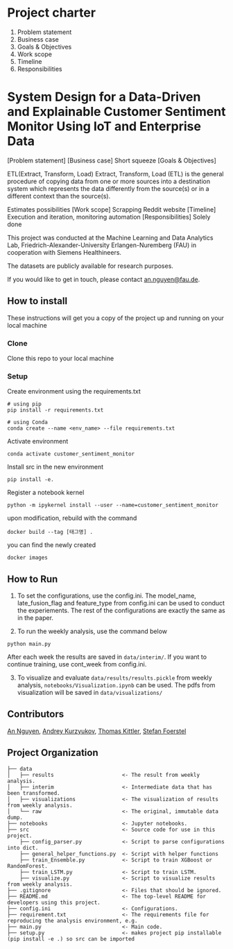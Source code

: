 <!-- https://github.com/annguy/customer-sentiment-monitor -->
<!-- https://innerjoin.bit.io/making-a-simple-data-pipeline-part-2-scheduling-etl-and-post-load-transformations-3e8517c59eab -->

# Project charter
1. Problem statement
2. Business case
3. Goals & Objectives
4. Work scope
5. Timeline
6. Responsibilities


# System Design for a Data-Driven and Explainable Customer Sentiment Monitor Using IoT and Enterprise Data

[Problem statement]
[Business case]
Short squeeze 
[Goals & Objectives]
<!-- https://innerjoin.bit.io/making-a-simple-data-pipeline-part-1-the-etl-pattern-7ea52c0f3579 -->
ETL(Extract, Transform, Load)
Extract, Transform, Load (ETL) is the general procedure of copying data from one or more sources into a destination system which represents the data differently from the source(s) or in a different context than the source(s).

Estimates possibilities
[Work scope]
Scrapping Reddit website
[Timeline]
Execution and iteration, monitoring
automation
[Responsibilities]
Solely done

This project was conducted at the Machine Learning and Data Analytics Lab, Friedrich-Alexander-University Erlangen-Nuremberg (FAU) in cooperation with Siemens Healthineers.

The datasets are publicly available for research purposes.

If you would like to get in touch, please contact an.nguyen@fau.de.


## How to install
These instructions will get you a copy of the project up and running on your local machine

### Clone
Clone this repo to your local machine

### Setup
Create environment using the requirements.txt

```
# using pip
pip install -r requirements.txt

# using Conda
conda create --name <env_name> --file requirements.txt
```

Activate environment

```
conda activate customer_sentiment_monitor 
```

Install src in the new environment

```
pip install -e.
```

Register a notebook kernel
```
python -m ipykernel install --user --name=customer_sentiment_monitor
```

upon modification, rebuild with the command
```
docker build --tag [태그명] .
```
you can find the newly created
```
docker images
```

## How to Run
1. To set the configurations, use the config.ini. The model_name, late_fusion_flag and feature_type from config.ini can be used to conduct the experiements. The rest of the configurations are exactly the same as in the paper.

2. To run the weekly analysis, use the command below

```
python main.py
```

After each week the results are saved in ```data/interim/```. If you want to continue training, use cont_week from config.ini.

3. To visualize and evaluate ```data/results/results.pickle``` from weekly analysis, ```notebooks/Visualization.ipynb``` can be used. The pdfs from visualization will be saved in ```data/visualizations/```


## Contributors
[An Nguyen](https://www.mad.tf.fau.de/person/an-nguyen/), 
[Andrey Kurzyukov](https://github.com/SherlockKA), 
[Thomas Kittler](https://www.linkedin.com/in/dr-thomas-kittler-a379aa174/), 
[Stefan Foerstel](https://www.linkedin.com/in/stefan-foerstel/)


## Project Organization
    ├── data
    │   ├── results                      <- The result from weekly analysis.
    │   ├── interim                      <- Intermediate data that has been transformed.
    │   ├── visualizations               <- The visualization of results from weekly analysis.
    │   └── raw                          <- The original, immutable data dump.
    ├── notebooks                        <- Jupyter notebooks. 
    ├── src                              <- Source code for use in this project.
        ├── config_parser.py             <- Script to parse configurations into dict.
        ├── general_helper_functions.py  <- Script with helper functions
        ├── train_Ensemble.py            <- Script to train XGBoost or RandomForest.
        ├── train_LSTM.py                <- Script to train LSTM.
        ├── visualize.py                 <- Script to visualize results from weekly analysis.
    ├── .gitignore                       <- Files that should be ignored.
    ├── README.md                        <- The top-level README for developers using this project.
    ├── config.ini                       <- Configurations.
    ├── requirement.txt                  <- The requirements file for reproducing the analysis environment, e.g.
    ├── main.py                          <- Main code.
    ├── setup.py                         <- makes project pip installable (pip install -e .) so src can be imported
